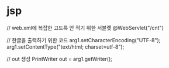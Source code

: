 # jsp

// web.xml에 복잡한 고드륵 안 적기 위한 서블랫
@WebServlet("/cnt")

// 한글을 출력하기 위한 코드
    arg1.setCharacterEncoding("UTF-8");
    arg1.setContentType("text/html; charset=utf-8");

// out 생성
PrintWriter out = arg1.getWriter();

